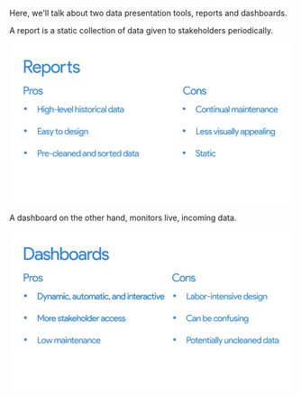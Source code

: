 Here, we'll talk about two data presentation tools, reports and dashboards.

A report is a static collection of data given to stakeholders periodically.

![Report](<Reports Pros & Cons.png>)

A dashboard on the other hand, monitors live, incoming data.

![Dashboard](<Dashboards Pros & Cons.png>)